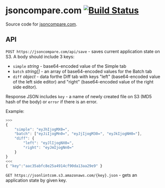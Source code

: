 # jsoncompare.com [![Build Status](https://travis-ci.org/circlecell/jsoncompare.com.svg?branch=master)](https://travis-ci.org/circlecell/jsoncompare.com)

Source code for [jsoncompare.com](jsoncompare.com).

## API
``POST https://jsoncompare.com/api/save`` - saves current application state on S3.
A body should include 3 keys:
- ``simple`` *string* - base64-encoded value of the Simple tab
- ``batch`` *string[]* - an array of base64-encoded values for the Batch tab
- ``diff`` *object* - data forthe  Diff tab with keys "left" (base64-encoded value of the left side editor) and "right" (base64-encoded value of the right side editor).

Response JSON includes ``key`` - a name of newly created file on S3 (MD5 hash of the body) or ``error`` if there is an error.

Example:
```js
>>>
{
	"simple": "eyJhIjogMX0=",
	"batch": ["eyJiIjogMn0=", "eyJjIjogM30=", "eyJkIjogNH0="],
	"diff": {
		"left": "eyJlIjogNX0=",
		"right": "eyJmIjogNn0="
	}
}
<<<
{ "key":"aac35abfc8e25a4914cf90da13aa29e9" }
```


``GET https://jsonlintcom.s3.amazonaws.com/{key}.json`` - gets an application state by given key.
